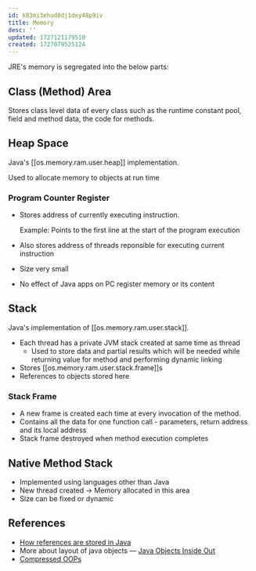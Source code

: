 ```yaml
---
id: k83mi3ehud8dj1dey48p9iv
title: Memory
desc: ''
updated: 1727121179510
created: 1727079525124
---
```


JRE's memory is segregated into the below parts:

## Class (Method) Area

Stores class level data of every class such as the runtime constant pool, field and method data, the code for methods.

## Heap Space

Java's [[os.memory.ram.user.heap]] implementation.

Used to allocate memory to objects at run time

### Program Counter Register

- Stores address of currently executing instruction.

    Example: Points to the first line at the start of the program execution

- Also stores address of threads reponsible for executing current instruction
- Size very small
- No effect of Java apps on PC register memory or its content

## Stack

Java's implementation of [[os.memory.ram.user.stack]].

- Each thread has a private JVM stack created at same time as thread
  - Used to store data and partial results which will be needed while returning value for method and performing dynamic linking
- Stores [[os.memory.ram.user.stack.frame]]s
- References to objects stored here

### Stack Frame

- A new frame is created each time at every invocation of the method.
- Contains all the data for one function call - parameters, return address and its local address
- Stack frame destroyed when method execution completes

## Native Method Stack

- Implemented using languages other than Java
- New thread created → Memory allocated in this area
- Size can be fixed or dynamic

## References

- [How references are stored in Java](https://stackoverflow.com/questions/61654407/how-references-are-stored-in-java)
- More about layout of java objects — [Java Objects Inside Out](https://shipilev.net/jvm/objects-inside-out/)
- [Compressed OOPs](https://wiki.openjdk.java.net/display/HotSpot/CompressedOops)